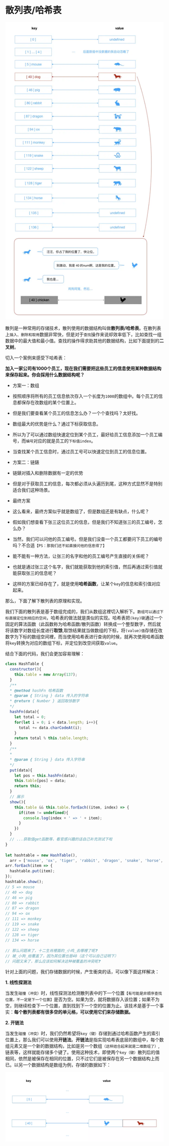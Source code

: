 # 散列表/哈希表

![hash](./imgs/hash.jpg "border_img_hash")

散列是一种常用的存储技术，散列使用的数据结构叫做**散列表/哈希表**。在散列表上`插入、删除和取用`数据非常快，但是对于`查找`操作来说却效率低下，比如查找一组数据中的最大值和最小值。查找的操作得求助其他的数据结构，比如下面提到的**二叉树**。

切入一个案例来感受下哈希表：

**加入一家公司有1000个员工，现在我们需要把这些员工的信息使用某种数据结构来保存起来。你会採用什么数据结构呢？**

- 方案一：数组
 - 按照顺序将所有的员工信息依次存入一个长度为`1000`的数组中。每个员工的信息都保存在改数组的某个位置上。
 - 但是我们要查看某个员工的信息怎么办？一个个查找吗？太好找。
 - 数组最大的优势是什么？通过下标获取信息。
 - 所以为了可以通过数组快速定位到某个员工，最好给员工信息添加一个员工编号，而`编号`对应的就是员工的`下标值index`。
 - 当查找某个员工信息时，通过员工号可以快速定位到员工的信息位置。

- 方案二：链錶
 - 链錶对插入和删除数据有一定的优势
 - 但是对于获取员工的信息，每次都必须从头遍历到尾，这种方式显然不是特别适合我们这种场景。

- 最终方案
 - 这么看来，最终方案似乎就是数组了，但是数组还是有缺点，什么呢？
 - 假如我们想查看下张三这位员工的信息，但是我们不知道张三的员工编号，怎么办？
 - 当然，我们可以问他的员工编号。但是我们没查一个员工都要问下员工的编号吗？不合适`【PS：那我们还不如直接问他的信息得了】`
 - 能不能有一种方法，让张三的名字和他的员工编号产生直接的关係呢？
 - 也就是通过张三这个名字，我们就能获取到他的索引值，然后再通过索引值就能获取张三的信息呢？
 - 这样的方案已经存在了，就是使用**哈希函数**，让某个`key`的信息和索引值对应起来。

那么，下面了解下散列表的原理和实现。

我们下面的散列表是基于数组完成的，我们从数组这裡切入解析下。`数组可以通过下标直接定位到相应的空间`，哈希表的做法就是类似的实现。哈希表把`(key)键`通过一个固定的算法函数（此函数称为哈希函数/散列函数）转换成一个整型数字，然后就将该数字对数组长度进行**取馀**,取馀结果就当做数组的下标，将`(value)值`存储在改数字为下标的数组空间裡，而当使用哈希表进行查询的时候，就再次使用哈希函数将`key`转换为对应的数组下标，并定位到改空间获取`value`。

结合下面的代码，我们会更加容易理解：

```javascript
class HashTable {
  constructor(){
    this.table = new Array(137);
  }
  /**
  * @method hashFn 哈希函数
  * @param { String } data 传入的字符串
  * @return { Number } 返回取馀数字
  */
  hashFn(data){
    let total = 0;
    for(let i = 0; i < data.length; i++){
      total += data.charCodeAt(i);
    }
    return total % this.table.length;
  }
  /**
  * 
  * @param { String } data 传入字符串
  */
  put(data){
    let pos = this.hashFn(data);
    this.table[pos] = data;
    return this;
  }
  // 展示
  show(){
    this.table && this.table.forEach((item, index) => {
      if(item != undefined){
        console.log(index + ' => ' + item);
      }
    })
  }
  // ...获取值get函数等，看官感兴趣的话自己补充测试下啦
}

let hashtable = new HashTable(),
  arr = ['mouse', 'ox', 'tiger', 'rabbit', 'dragon', 'snake', 'horse', 'sheep', 'monkey', 'chicken', 'dog', 'pig'];
arr.forEach(item => {
  hashtable.put(item);
});
hashtable.show();
// 5 => mouse
// 40 => dog
// 46 => pig
// 80 => rabbit
// 87 => dragon
// 94 => ox
// 111 => monkey
// 119 => snake
// 122 => sheep
// 128 => tiger
// 134 => horse

// 那么问题来了，十二生肖裡面的_小鸡_去哪裡了呢❓
// 被_小狗_给覆盖了，因为其位置也是40（这个可以自己证明下）
// 问题又来了，那么应该如何解决这种被覆盖的冲突呢❓
```

针对上面的问题，我们存储数据的时候，产生衝突的话，可以像下面这样解决：

**1. 线性探测法**

当发生`碰撞（冲突）`时，线性探测法检测散列表中的下一个位置`【有可能是非顺序查找位置，不一定是下一个位置】`是否为空。如果为空，就将数据存入该位置；如果不为空，则继续检查下一个位置，直到找到下一个空的位置为止。该技术是基于一个事实：**每个散列表都有很多空的单元格，可以使用它们来存储数据。**

**2. 开链法**

当发生`碰撞（冲突）`时，我们仍然希望将`key（键）`存储到通过哈希函数产生的索引位置上，那么我们可以使用**开链法**。**开链法**是指实现哈希表底层的数组中，每个数组元素又是一个新的数据结构，比如是另一个数组`（这样结合起来就是二维数组了）`,链表等，这样就能存储多个键了。使用这种技术，即使两个`key（键）`散列后的值相同，依然是被保存在相同的位置，只不过它们是被保存在另一个数据结构上而已。以另一个数据结构是数组为例，存储的数据如下：

![hash_open_linked](./imgs/open_linked.jpg "border_img_open_linked")








